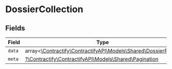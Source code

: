 # DossierCollection


## Fields

| Field                                                                                              | Type                                                                                               | Required                                                                                           | Description                                                                                        |
| -------------------------------------------------------------------------------------------------- | -------------------------------------------------------------------------------------------------- | -------------------------------------------------------------------------------------------------- | -------------------------------------------------------------------------------------------------- |
| `data`                                                                                             | array<[\Contractify\ContractifyAPI\Models\Shared\DossierRead](../../Models/Shared/DossierRead.md)> | :heavy_minus_sign:                                                                                 | N/A                                                                                                |
| `meta`                                                                                             | [?\Contractify\ContractifyAPI\Models\Shared\Pagination](../../Models/Shared/Pagination.md)         | :heavy_minus_sign:                                                                                 | N/A                                                                                                |